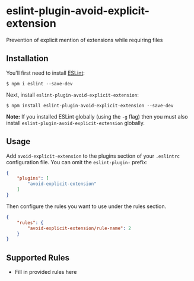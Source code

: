 # eslint-plugin-avoid-explicit-extension

Prevention of explicit mention of extensions while requiring files

## Installation

You'll first need to install [ESLint](http://eslint.org):

```
$ npm i eslint --save-dev
```

Next, install `eslint-plugin-avoid-explicit-extension`:

```
$ npm install eslint-plugin-avoid-explicit-extension --save-dev
```

**Note:** If you installed ESLint globally (using the `-g` flag) then you must also install `eslint-plugin-avoid-explicit-extension` globally.

## Usage

Add `avoid-explicit-extension` to the plugins section of your `.eslintrc` configuration file. You can omit the `eslint-plugin-` prefix:

```json
{
    "plugins": [
        "avoid-explicit-extension"
    ]
}
```


Then configure the rules you want to use under the rules section.

```json
{
    "rules": {
        "avoid-explicit-extension/rule-name": 2
    }
}
```

## Supported Rules

* Fill in provided rules here





